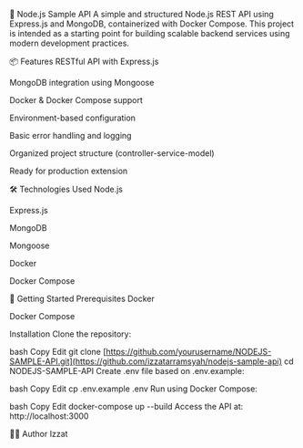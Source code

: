 🚀 Node.js Sample API
A simple and structured Node.js REST API using Express.js and MongoDB, containerized with Docker Compose. This project is intended as a starting point for building scalable backend services using modern development practices.

📦 Features
RESTful API with Express.js

MongoDB integration using Mongoose

Docker & Docker Compose support

Environment-based configuration

Basic error handling and logging

Organized project structure (controller-service-model)

Ready for production extension

🛠️ Technologies Used
Node.js

Express.js

MongoDB

Mongoose

Docker

Docker Compose

🚀 Getting Started
Prerequisites
Docker

Docker Compose

Installation
Clone the repository:

bash
Copy
Edit
git clone [https://github.com/yourusername/NODEJS-SAMPLE-API.git](https://github.com/izzatarramsyah/nodejs-sample-api)
cd NODEJS-SAMPLE-API
Create .env file based on .env.example:

bash
Copy
Edit
cp .env.example .env
Run using Docker Compose:

bash
Copy
Edit
docker-compose up --build
Access the API at: http://localhost:3000

🙋‍♂️ Author
Izzat
